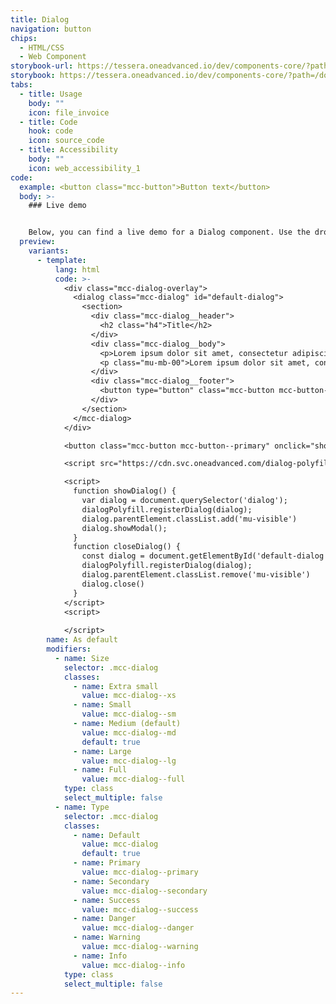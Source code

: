 ```yaml
---
title: Dialog
navigation: button
chips:
  - HTML/CSS
  - Web Component
storybook-url: https://tessera.oneadvanced.io/dev/components-core/?path=/docs/html-button--as-default
storybook: https://tessera.oneadvanced.io/dev/components-core/?path=/docs/custom-elements-dialog--as-default
tabs:
  - title: Usage
    body: ""
    icon: file_invoice
  - title: Code
    hook: code
    icon: source_code
  - title: Accessibility
    body: ""
    icon: web_accessibility_1
code:
  example: <button class="mcc-button">Button text</button>
  body: >-
    ### Live demo


    Below, you can find a live demo for a Dialog component. Use the drop-down menus and radio buttons to view the different Dialog Types and Variants.
  preview:
    variants:
      - template:
          lang: html
          code: >-
            <div class="mcc-dialog-overlay">
              <dialog class="mcc-dialog" id="default-dialog">
                <section>
                  <div class="mcc-dialog__header">
                    <h2 class="h4">Title</h2>
                  </div>
                  <div class="mcc-dialog__body">
                    <p>Lorem ipsum dolor sit amet, consectetur adipiscing elit, sed do eiusmod tempor incididunt ut labore et dolore magna aliqua. Ut enim ad minim veniam, quis nostrud exercitation ullamco laboris nisi ut aliquip ex ea commodo consequat. </p>
                    <p class="mu-mb-00">Lorem ipsum dolor sit amet, consectetur adipiscing elit, sed do eiusmod tempor incididunt ut labore et dolore magna aliqua. Ut enim ad minim veniam, quis nostrud exercitation ullamco laboris nisi ut aliquip ex ea commodo consequat. </p>
                  </div>
                  <div class="mcc-dialog__footer">
                    <button type="button" class="mcc-button mcc-button--outline" onclick="closeDialog()">Close</button>
                  </div>
                </section>
              </mcc-dialog>
            </div>

            <button class="mcc-button mcc-button--primary" onclick="showDialog()">Show dialog</button>

            <script src="https://cdn.svc.oneadvanced.com/dialog-polyfill/0.5.6/dialog-polyfill.js" type="module"></script>

            <script>
              function showDialog() {
                var dialog = document.querySelector('dialog');
                dialogPolyfill.registerDialog(dialog);
                dialog.parentElement.classList.add('mu-visible')
                dialog.showModal();
              }
              function closeDialog() {
                const dialog = document.getElementById('default-dialog')
                dialogPolyfill.registerDialog(dialog);
                dialog.parentElement.classList.remove('mu-visible')
                dialog.close()
              }
            </script>
            <script>
              
            </script>
        name: As default
        modifiers:
          - name: Size
            selector: .mcc-dialog
            classes:
              - name: Extra small 
                value: mcc-dialog--xs
              - name: Small
                value: mcc-dialog--sm
              - name: Medium (default)
                value: mcc-dialog--md
                default: true
              - name: Large
                value: mcc-dialog--lg
              - name: Full
                value: mcc-dialog--full
            type: class
            select_multiple: false
          - name: Type
            selector: .mcc-dialog
            classes:
              - name: Default 
                value: mcc-dialog
                default: true
              - name: Primary 
                value: mcc-dialog--primary
              - name: Secondary
                value: mcc-dialog--secondary
              - name: Success
                value: mcc-dialog--success
              - name: Danger
                value: mcc-dialog--danger
              - name: Warning
                value: mcc-dialog--warning
              - name: Info
                value: mcc-dialog--info
            type: class
            select_multiple: false 
---
```

